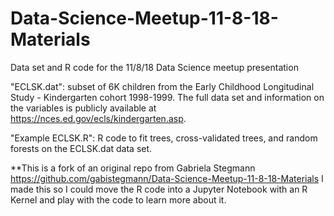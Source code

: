 # Data-Science-Meetup-11-8-18-Materials
Data set and R code for the 11/8/18 Data Science meetup presentation

"ECLSK.dat": subset of 6K children from the Early Childhood Longitudinal Study - Kindergarten cohort 1998-1999. The full data set and information on the variables is publicly available at https://nces.ed.gov/ecls/kindergarten.asp.

"Example ECLSK.R": R code to fit trees, cross-validated trees, and random forests on the ECLSK.dat data set.

**This is a fork of an original repo from Gabriela Stegmann https://github.com/gabistegmann/Data-Science-Meetup-11-8-18-Materials
I made this so I could move the R code into a Jupyter Notebook with an R Kernel and play with the code to learn more about it.

